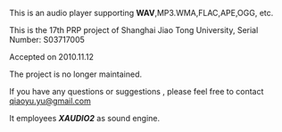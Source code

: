 This is an audio player supporting **WAV**,MP3.WMA,FLAC,APE,OGG, etc.

This is the 17th PRP project of Shanghai Jiao Tong University, Serial Number: S03717005

Accepted on 2010.11.12

The project is no longer maintained.

If you have any questions or suggestions , please feel free to contact qiaoyu.yu@gmail.com

It employees _**XAUDIO2**_ as sound engine.
